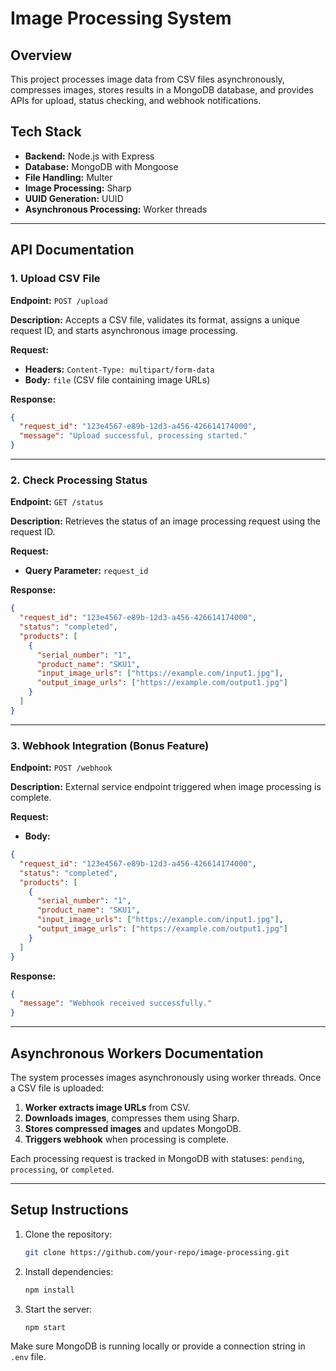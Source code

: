 # Image Processing System

## Overview
This project processes image data from CSV files asynchronously, compresses images, stores results in a MongoDB database, and provides APIs for upload, status checking, and webhook notifications.

## Tech Stack
- **Backend:** Node.js with Express
- **Database:** MongoDB with Mongoose
- **File Handling:** Multer
- **Image Processing:** Sharp
- **UUID Generation:** UUID
- **Asynchronous Processing:** Worker threads

---

## API Documentation

### 1. Upload CSV File
**Endpoint:** `POST /upload`

**Description:** Accepts a CSV file, validates its format, assigns a unique request ID, and starts asynchronous image processing.

**Request:**
- **Headers:** `Content-Type: multipart/form-data`
- **Body:** `file` (CSV file containing image URLs)

**Response:**
```json
{
  "request_id": "123e4567-e89b-12d3-a456-426614174000",
  "message": "Upload successful, processing started."
}
```

---

### 2. Check Processing Status
**Endpoint:** `GET /status`

**Description:** Retrieves the status of an image processing request using the request ID.

**Request:**
- **Query Parameter:** `request_id`

**Response:**
```json
{
  "request_id": "123e4567-e89b-12d3-a456-426614174000",
  "status": "completed",
  "products": [
    {
      "serial_number": "1",
      "product_name": "SKU1",
      "input_image_urls": ["https://example.com/input1.jpg"],
      "output_image_urls": ["https://example.com/output1.jpg"]
    }
  ]
}
```

---

### 3. Webhook Integration (Bonus Feature)
**Endpoint:** `POST /webhook`

**Description:** External service endpoint triggered when image processing is complete.

**Request:**
- **Body:**
```json
{
  "request_id": "123e4567-e89b-12d3-a456-426614174000",
  "status": "completed",
  "products": [
    {
      "serial_number": "1",
      "product_name": "SKU1",
      "input_image_urls": ["https://example.com/input1.jpg"],
      "output_image_urls": ["https://example.com/output1.jpg"]
    }
  ]
}
```

**Response:**
```json
{
  "message": "Webhook received successfully."
}
```

---

## Asynchronous Workers Documentation

The system processes images asynchronously using worker threads. Once a CSV file is uploaded:
1. **Worker extracts image URLs** from CSV.
2. **Downloads images**, compresses them using Sharp.
3. **Stores compressed images** and updates MongoDB.
4. **Triggers webhook** when processing is complete.

Each processing request is tracked in MongoDB with statuses: `pending`, `processing`, or `completed`.

---

## Setup Instructions

1. Clone the repository:
   ```bash
   git clone https://github.com/your-repo/image-processing.git
   ```
2. Install dependencies:
   ```bash
   npm install
   ```
3. Start the server:
   ```bash
   npm start
   ```

Make sure MongoDB is running locally or provide a connection string in `.env` file.

